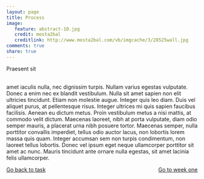```yaml
---
layout: page 
title: Process
image: 
   feature: abstract-10.jpg
   credit: mosta2bal
   creditlink: http://www.mosta2bal.com/vb/imgcache/3/28525wall.jpg
comments: true
share: true 
---
```


Praesent sit 

<br> amet iaculis nulla, nec dignissim turpis. Nullam varius egestas vulputate. Donec a enim nec ex blandit vestibulum. Nulla sit amet sapien non elit ultricies tincidunt. Etiam non molestie augue. Integer quis leo diam. Duis vel aliquet purus, at pellentesque risus. Integer ultrices mi quis sapien faucibus facilisis. Aenean eu dictum metus. Proin vestibulum metus a nisi mattis, at commodo velit dictum. Maecenas laoreet, nibh at porta vulputate, diam odio semper mauris, a placerat urna nibh posuere tortor. Maecenas semper, nulla porttitor convallis imperdiet, tellus odio auctor lacus, non lobortis lorem massa quis quam. Integer accumsan sem non turpis condimentum, non laoreet tellus lobortis. Donec vel ipsum eget neque ullamcorper porttitor sit amet ac nunc. Mauris tincidunt ante ornare nulla egestas, sit amet lacinia felis ullamcorper. 





<div style="float: left"> 
<a href="{{ site.url }}/retail/project/task-/" class="btn">Go back to task</a>
</div>

<div style="float: right"> 
<a href="{{ site.url }}/retail/project/week-1/" class="btn">Go to week one</a>
</div>